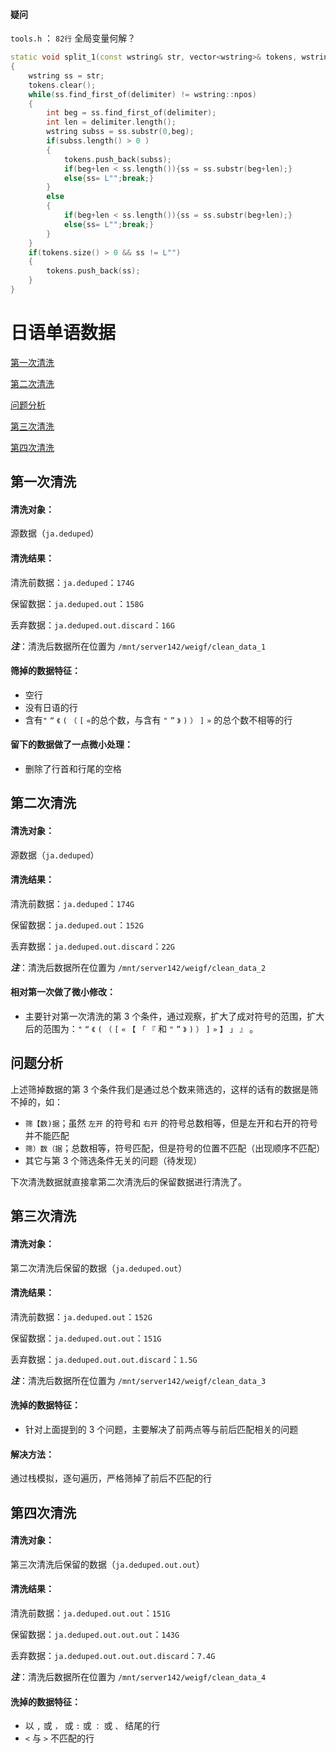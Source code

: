 #### 疑问

`tools.h` ： `82行` 全局变量何解？

```cpp
static void split_1(const wstring& str, vector<wstring>& tokens, wstring delimiter = L" ")
{
    wstring ss = str;
    tokens.clear();
    while(ss.find_first_of(delimiter) != wstring::npos)
    {
        int beg = ss.find_first_of(delimiter);
        int len = delimiter.length();
        wstring subss = ss.substr(0,beg);
        if(subss.length() > 0 )
        {
            tokens.push_back(subss);
            if(beg+len < ss.length()){ss = ss.substr(beg+len);}
            else{ss= L"";break;}
        }
        else
        {
            if(beg+len < ss.length()){ss = ss.substr(beg+len);}
            else{ss= L"";break;}
        }
    }
    if(tokens.size() > 0 && ss != L"")
    {
        tokens.push_back(ss);
    }
}
```































# 日语单语数据

[第一次清洗](#第一次清洗)

[第二次清洗](#第二次清洗)

[问题分析](#问题分析)

[第三次清洗](#第三次清洗)

[第四次清洗](#第四次清洗)





## 第一次清洗

#### 清洗对象：

源数据（`ja.deduped`）

#### 清洗结果：

清洗前数据：`ja.deduped`：`174G`

保留数据：`ja.deduped.out`：`158G`

丢弃数据：`ja.deduped.out.discard`：`16G`

***注***：清洗后数据所在位置为 `/mnt/server142/weigf/clean_data_1`

#### 筛掉的数据特征：

* 空行
* 没有日语的行
* 含有`"` `“` `《` `(` `（` `[` `«`的总个数，与含有 `"` `”` `》` `)` `）` `]` `»` 的总个数不相等的行

#### 留下的数据做了一点微小处理：

* 删除了行首和行尾的空格







## 第二次清洗

#### 清洗对象：

源数据（`ja.deduped`）

#### 清洗结果：

清洗前数据：`ja.deduped`：`174G`

保留数据：`ja.deduped.out`：`152G`

丢弃数据：`ja.deduped.out.discard`：`22G`

***注***：清洗后数据所在位置为 `/mnt/server142/weigf/clean_data_2`

#### 相对第一次做了微小修改：

* 主要针对第一次清洗的第 3 个条件，通过观察，扩大了成对符号的范围，扩大后的范围为：`"` `“` `《` `(` `（` `[` `«` `【` `「` `『` 和 `"` `”` `》` `)` `）` `]` `»` `】` `」` `』` 。






## 问题分析

上述筛掉数据的第 3 个条件我们是通过总个数来筛选的，这样的话有的数据是筛不掉的，如：

* `筛【数)据`；虽然 `左开` 的符号和 `右开` 的符号总数相等，但是左开和右开的符号并不能匹配
* `筛）数（据`；总数相等，符号匹配，但是符号的位置不匹配（出现顺序不匹配）
* 其它与第 3 个筛选条件无关的问题（待发现）


下次清洗数据就直接拿第二次清洗后的保留数据进行清洗了。






## 第三次清洗

#### 清洗对象：

第二次清洗后保留的数据（`ja.deduped.out`）

#### 清洗结果：

清洗前数据：`ja.deduped.out`：`152G`

保留数据：`ja.deduped.out.out`：`151G`

丢弃数据：`ja.deduped.out.out.discard`：`1.5G`

***注***：清洗后数据所在位置为 `/mnt/server142/weigf/clean_data_3`

#### 洗掉的数据特征：

* 针对上面提到的 3 个问题，主要解决了前两点等与前后匹配相关的问题


#### 解决方法：

通过栈模拟，逐句遍历，严格筛掉了前后不匹配的行





## 第四次清洗

#### 清洗对象：

第三次清洗后保留的数据（`ja.deduped.out.out`）

#### 清洗结果：

清洗前数据：`ja.deduped.out.out`：`151G`

保留数据：`ja.deduped.out.out.out`：`143G`

丢弃数据：`ja.deduped.out.out.out.discard`：`7.4G`

***注***：清洗后数据所在位置为 `/mnt/server142/weigf/clean_data_4`

#### 洗掉的数据特征：

* 以 `,` 或  `，` 或 `:` 或 `：` 或 `、` 结尾的行
* `<` 与 `>` 不匹配的行

